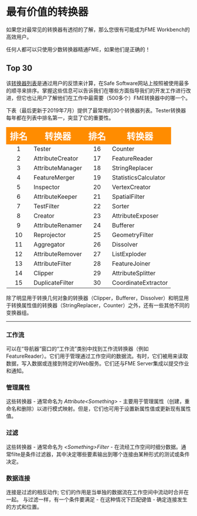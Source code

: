 # 最有价值的转换器

如果您对最常见的转换器有透彻的了解，那么您很有可能成为FME Workbench的高效用户。

任何人都可以只使用少数转换器精通FME，如果他们是正确的！

## Top 30

该[转换器列表](https://www.safe.com/transformers/)是通过用户的反馈来计算，在Safe Software网站上按照被使用最多的顺寻来排序。掌握这些信息可以告诉我们在哪些方面指导我们的开发工作进行改进，但它也让用户了解他们在工作中最需要（500多个）FME转换器中的哪一个。

下表（最后更新于2019年7月）提供了最常用的30个转换器列表。Tester转换器每年都在列表中排名第一，突显了它的重要性。

<table style="border-spacing: 0px">
<tr>
<th style="vertical-align:middle;background-color:darkorange;border: 2px solid darkorange">
<span style="color:white;font-size:x-large;font-weight: bold;font-family:serif">排名</span></th>
<th style="vertical-align:middle;background-color:darkorange;border: 2px solid darkorange">
<span style="color:white;font-size:x-large;font-weight: bold;font-family:serif">转换器</th>
<th style="vertical-align:middle;background-color:darkorange;border: 2px solid darkorange">
<span style="color:white;font-size:x-large;font-weight: bold;font-family:serif">排名</span></th>
<th style="vertical-align:middle;background-color:darkorange;border: 2px solid darkorange">
<span style="color:white;font-size:x-large;font-weight: bold;font-family:serif">转换器</span></th>
</tr>
<tr><td style="text-align:center">1</td><td>Tester</td><td style="text-align:center">16</td><td>Counter</td></tr>
<tr><td style="text-align:center">2</td><td>AttributeCreator</td><td style="text-align:center">17</td><td>FeatureReader</td></tr>
<tr><td style="text-align:center">3</td><td>AttributeManager</td><td style="text-align:center">18</td><td>StringReplacer</td></tr>
<tr><td style="text-align:center">4</td><td>FeatureMerger </td><td style="text-align:center">19</td><td>StatisticsCalculator</td></tr>
<tr><td style="text-align:center">5</td><td>Inspector</td><td style="text-align:center">20</td><td>VertexCreator</td></tr>
<tr><td style="text-align:center">6</td><td>AttributeKeeper</td><td style="text-align:center">21</td><td>SpatialFilter</td></tr>
<tr><td style="text-align:center">7</td><td>TestFilter</td><td style="text-align:center">22</td><td>Sorter</td></tr>
<tr><td style="text-align:center">8</td><td>Creator</td><td style="text-align:center">23</td><td>AttributeExposer</td></tr>
<tr><td style="text-align:center">9</td><td>AttributeRenamer</td><td style="text-align:center">24</td><td>Bufferer</td></tr>
<tr><td style="text-align:center">10</td><td>Reprojector</td><td style="text-align:center">25</td><td>GeometryFilter</td></tr>
<tr><td style="text-align:center">11</td><td>Aggregator</td><td style="text-align:center">26</td><td>Dissolver</td></tr>
<tr><td style="text-align:center">12</td><td>AttributeRemover</td><td style="text-align:center">27</td><td>ListExploder</td></tr>
<tr><td style="text-align:center">13</td><td>AttributeFilter</td><td style="text-align:center">28</td><td>FeatureJoiner</td></tr>
<tr><td style="text-align:center">14</td><td>Clipper</td><td style="text-align:center">29</td><td>AttributeSplitter</td></tr>
<tr><td style="text-align:center">15</td><td>DuplicateFilter</td><td style="text-align:center">30</td><td>CoordinateExtractor</td></tr>
</table>

除了明显用于转换几何对象的转换器（Clipper，Bufferer，Dissolver）和明显用于转换属性值的转换器（StringReplacer，Counter）之外，还有一些其他不同的变换器组。

---

### 工作流
可以在“导航器”窗口的“工作流”类别中找到工作流转换器（例如FeatureReader）。它们用于管理通过工作空间的数据流。有时，它们被用来读取数据，写入数据或连接到特定的Web服务。它们还与FME Server集成以提交作业和通知。

### 管理属性

这些转换器 - 通常命名为 _Attribute&lt;Something&gt;_ - 主要用于管理属性（创建，重命名和删除）以进行模式映射。但是，它们也可用于设置新属性值或更新现有属性值。

### 过滤

这些转换器 - 通常命名为 _&lt;Something&gt;Filter_ - 在流经工作空间时细分数据。通常filte是条件过滤器，其中决定哪些要素输出到哪个连接由某种形式的测试或条件决定。

### 数据连接

连接是过滤的相反动作; 它们的作用是当单独的数据流在工作空间中流动时合并在一起。 与过滤一样，有一个条件要满足 - 在这种情况下匹配键值 - 确定连接发生的方式和位置。

